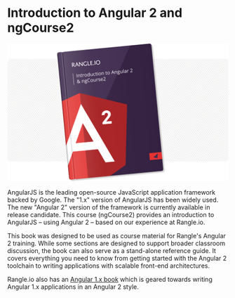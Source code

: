 # Introduction to Angular 2 and ngCourse2

![ngcourse2](./img/cover.png "Rangle.io's Angular GitBook")

AngularJS is the leading open-source JavaScript application framework backed by Google. The "1.x" version of AngularJS has been widely used. The new "Angular 2" version of the framework is currently available in release candidate. This course (ngCourse2) provides an introduction to AngularJS – using Angular 2 – based on our experience at Rangle.io.

This book was designed to be used as course material for Rangle's Angular 2 training.  While some sections are designed to support broader classroom discussion, the book can also serve as a stand-alone reference guide.  It covers everything you need to know from getting started with the Angular 2 toolchain to writing applications with scalable front-end architectures.

Rangle.io also has an [Angular 1.x book](http://ngcourse-1.rangle.io "Rangle.io's Angular 1.x Training Material")
which is geared towards writing Angular 1.x applications in an Angular 2 style.
